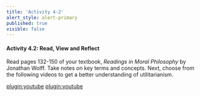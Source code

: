 ```yaml
---
title: 'Activity 4-2'
alert_style: alert-primary
published: true
visible: false
---
```

#### Activity 4.2: Read, View and Reflect

Read pages 132-150 of your textbook, *Readings in Moral Philosophy* by Jonathan
Wolff. Take notes on key terms and concepts.
Next, choose from the following videos to get a better understanding of
utilitarianism.

[plugin:youtube](https://www.youtube.com/watch?v=-a739VjqdSI)
[plugin:youtube](https://www.youtube.com/watch?v=uvmz5E75ZIA)
